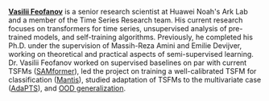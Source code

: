 [**Vasilii Feofanov**](https://vfeofanov.github.io/) is a senior research scientist at Huawei Noah's Ark Lab and a member of the Time Series Research team. His current research focuses on transformers for time series, unsupervised analysis of pre-trained models, and self-training algorithms. Previously, he completed his Ph.D. under the supervision of Massih-Reza Amini and Emilie Devijver, working on theoretical and practical aspects of semi-supervised learning. Dr. Vasilii Feofanov worked on supervised baselines on par with current TSFMs ([SAMformer](https://arxiv.org/pdf/2402.10198)), led the project on training a well-calibrated TSFM for classification ([Mantis](https://huggingface.co/paris-noah/Mantis-8M)), studied adaptation of TSFMs to the multivariate case ([AdaPTS](https://arxiv.org/pdf/2502.10235)), and [OOD generalization](https://arxiv.org/pdf/2412.06368). 
